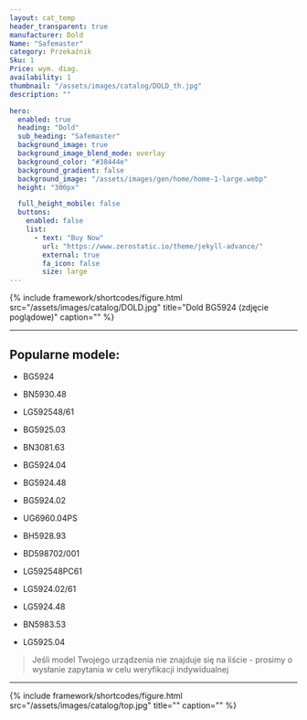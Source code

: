 ```yaml
---
layout: cat_temp
header_transparent: true
manufacturer: Dold
Name: "Safemaster"
category: Przekaźnik
Sku: 1
Price: wym. diag.
availability: 1
thumbnail: "/assets/images/catalog/DOLD_th.jpg"
description: ""

hero:
  enabled: true
  heading: "Dold"
  sub_heading: "Safemaster"
  background_image: true
  background_image_blend_mode: overlay
  background_color: "#38444e"
  background_gradient: false
  background_image: "/assets/images/gen/home/home-1-large.webp"
  height: "300px"

  full_height_mobile: false
  buttons:
    enabled: false
    list:
      - text: "Buy Now"
        url: "https://www.zerostatic.io/theme/jekyll-advance/"
        external: true
        fa_icon: false
        size: large
---
```

{% include framework/shortcodes/figure.html src="/assets/images/catalog/DOLD.jpg" title="Dold BG5924 (zdjęcie poglądowe)" caption="" %}



---

Popularne modele:
---

- BG5924

- BN5930.48

- LG592548/61

- BG5925.03

- BN3081.63

- BG5924.04

- BG5924.48

- BG5924.02

- UG6960.04PS

- BH5928.93

- BD598702/001

- LG592548PC61

- LG5924.02/61

- LG5924.48

- BN5983.53

- LG5925.04

>Jeśli model Twojego urządzenia nie znajduje się na liście - prosimy o wysłanie zapytania w celu weryfikacji indywidualnej

---
{% include framework/shortcodes/figure.html src="/assets/images/catalog/top.jpg" title="" caption="" %}


